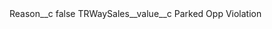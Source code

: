 <?xml version="1.0" encoding="UTF-8"?>
<CustomMetadata xmlns="http://soap.sforce.com/2006/04/metadata" xmlns:xsi="http://www.w3.org/2001/XMLSchema-instance" xmlns:xsd="http://www.w3.org/2001/XMLSchema">
    <label>Reason__c</label>
    <protected>false</protected>
    <values>
        <field>TRWaySales__value__c</field>
        <value xsi:type="xsd:string">Parked Opp Violation</value>
    </values>
</CustomMetadata>
